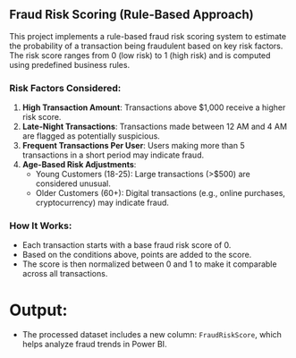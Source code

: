 ## Fraud Risk Scoring (Rule-Based Approach)

This project implements a rule-based fraud risk scoring system to estimate the probability of a transaction being fraudulent based on key risk factors. The risk score ranges from 0 (low risk) to 1 (high risk) and is computed using predefined business rules.

### Risk Factors Considered:

1. **High Transaction Amount**: Transactions above $1,000 receive a higher risk score.
2. **Late-Night Transactions**: Transactions made between 12 AM and 4 AM are flagged as potentially suspicious.
3. **Frequent Transactions Per User**: Users making more than 5 transactions in a short period may indicate fraud.
4. **Age-Based Risk Adjustments**:
    - Young Customers (18-25): Large transactions (>$500) are considered unusual.
    - Older Customers (60+): Digital transactions (e.g., online purchases, cryptocurrency) may indicate fraud.

### How It Works:
- Each transaction starts with a base fraud risk score of 0.
- Based on the conditions above, points are added to the score.
- The score is then normalized between 0 and 1 to make it comparable across all transactions.

# Output:
- The processed dataset includes a new column: `FraudRiskScore`, which helps analyze fraud trends in Power BI.








